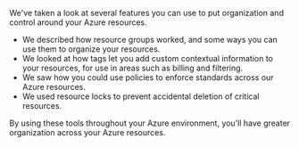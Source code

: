 We've taken a look at several features you can use to put organization and control around your Azure resources.

- We described how resource groups worked, and some ways you can use them to organize your resources.
- We looked at how tags let you add custom contextual information to your resources, for use in areas such as billing and filtering.
- We saw how you could use policies to enforce standards across our Azure resources.
- We used resource locks to prevent accidental deletion of critical resources.

By using these tools throughout your Azure environment, you'll have greater organization across your Azure resources.
